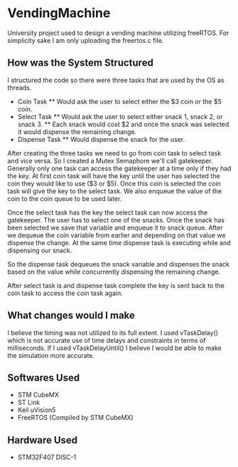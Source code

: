 # VendingMachine
University project used to design a vending machine utilizing freeRTOS. For simplicity sake I am only uploading the freertos.c file.

## How was the System Structured
I structured the code so there were three tasks that are used by the OS as threads.
* Coin Task
** Would ask the user to select either the $3 coin or the $5 coin.
* Select Task
** Would ask the user to select either snack 1, snack 2, or snack 3.
** Each snack would cost $2 and once the snack was selected it would dispense the remaining change.
* Dispense Task
** Would dispense the snack for the user.

After creating the three tasks we need to go from coin task to select task and vice versa.
So I created a Mutex Semaphore we'll call gatekeeper. Generally only one task can access 
the gatekeeper at a time only if they had the key. At first coin task will have the key
until the user has selected the coin they would like to use ($3 or $5). Once this coin is 
selected the coin task will give the key to the select task. We also enqueue the value of
the coin to the coin queue to be used later.

Once the select task has the key the select task can now access the gatekeeper. The user 
has to select one of the snacks. Once the snack has been selected we save that variable 
and enqueue it to snack queue. After we dequeue the coin variable from earlier and 
depending on that value we dispense the change. At the same time dispense task is 
executing while and dispensing our snack.

So the dispense task dequeues the snack variable and dispenses the snack based on the 
value while concurrently dispensing the remaining change.

After select task is and dispense task complete the key is sent back to the coin task to
access the coin task again.

## What changes would I make
I believe the timing was not utilized to its full extent. I used vTaskDelay() which is not
accurate use of time delays and constraints in terms of milliseconds. If I used 
vTaskDelayUntil() I believe I would be able to make the simulation more accurate.

## Softwares Used
* STM CubeMX
* ST Link
* Keil uVision5
* FreeRTOS (Compiled by STM CubeMX)

## Hardware Used
* STM32F407 DISC-1
